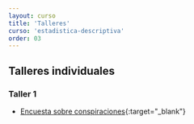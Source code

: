 ```yaml
---
layout: curso
title: 'Talleres'
curso: 'estadistica-descriptiva'
order: 03
---
```


## Talleres individuales

### Taller 1 

  - [Encuesta sobre conspiraciones](./documentos/Encuesta1.pdf){:target="_blank"}  
